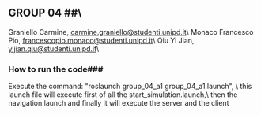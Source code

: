 ## GROUP 04 ##\\
Graniello Carmine, carmine.graniello@studenti.unipd.it\\
Monaco Francesco Pio, francescopio.monaco@studenti.unipd.it\\
Qiu Yi Jian, yijian.qiu@studenti.unipd.it\\

### How to run the code###
Execute the command: "roslaunch group_04_a1 group_04_a1.launch", \\
this launch file will execute first of all the start_simulation.launch,\\
then the navigation.launch and finally it will execute the server and the client